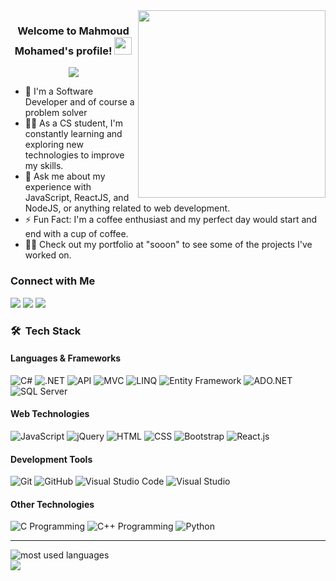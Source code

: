 
<img width="300" align="right" src="https://user-images.githubusercontent.com/74038190/212750672-2f3f2b50-c84f-4ed8-a60a-849ae69ff9df.gif">

<h3 align="center">
  Welcome to Mahmoud Mohamed's profile!
  <img src="https://media.giphy.com/media/hvRJCLFzcasrR4ia7z/giphy.gif" width="28">
</h3>


<p align="center">
  <a href="https://github.com/DenverCoder1/readme-typing-svg"><img src="https://readme-typing-svg.herokuapp.com/?lines=Full-stack%20web%20developer;Always%20learning%20new%20things&font=Fira%20Code&center=true&width=440&height=45&color=f75c7e&vCenter=true&size=22"></a>
</p> 

- 🏢 I'm a Software Developer and of course a problem solver
- 👨‍💻 As a CS student, I'm constantly learning and exploring new technologies to improve my skills.
- 💬 Ask me about my experience with JavaScript, ReactJS, and NodeJS, or anything related to web development.
- ⚡ Fun Fact: I'm a coffee enthusiast and my perfect day would start and end with a cup of coffee.
- 👨‍💻 Check out my portfolio at "sooon" to see some of the projects I've worked on.


### Connect with Me

<a href="https://linkedin.com/in/mahmoud-mohamed-abd" target="_blank"><img src="https://img.shields.io/badge/-Mahmoud%20Mohamed-0077B5?style=for-the-badge&logo=Linkedin&logoColor=white"/></a>
<a href="https://wa.link/nx3m8s" target="_blank"><img src="https://img.shields.io/badge/-Mahmoud%20Mohamed-0077B5?style=for-the-badge&logo=WhatsApp&logoColor=white"/></a>
<a href="https://t.me/mattar74" target="_blank"><img src="https://img.shields.io/badge/-Mahmoud%20Mohamed-0077B5?style=for-the-badge&logo=Telegram&logoColor=white"/></a>


### 🛠 &nbsp;Tech Stack

#### Languages & Frameworks
![C#](https://img.shields.io/badge/-C%23-239120?style=flat&logo=c-sharp&logoColor=white)
![.NET](https://img.shields.io/badge/-.NET-512BD4?style=flat&logo=.net&logoColor=white)
![API](https://img.shields.io/badge/-API-2C3E50?style=flat)
![MVC](https://img.shields.io/badge/-MVC-3498DB?style=flat&logo=asp.net&logoColor=white)
![LINQ](https://img.shields.io/badge/-LINQ-82329E?style=flat)
![Entity Framework](https://img.shields.io/badge/-Entity%20Framework-512BD4?style=flat&logo=.net&logoColor=white)
![ADO.NET](https://img.shields.io/badge/-ADO.NET-512BD4?style=flat&logo=.net&logoColor=white)
![SQL Server](https://img.shields.io/badge/-SQL%20Server-CC2927?style=flat&logo=microsoft-sql-server&logoColor=white)

#### Web Technologies
![JavaScript](https://img.shields.io/badge/-JavaScript-05122A?style=flat&logo=javascript)
![jQuery](https://img.shields.io/badge/-jQuery-0769AD?style=flat&logo=jquery&logoColor=white)
![HTML](https://img.shields.io/badge/-HTML-05122A?style=flat&logo=HTML5)
![CSS](https://img.shields.io/badge/-CSS-05122A?style=flat&logo=CSS3&logoColor=1572B6)
![Bootstrap](https://img.shields.io/badge/-Bootstrap-05122A?style=flat&logo=bootstrap&logoColor=563D7C)
![React.js](https://img.shields.io/badge/-React-05122A?style=flat&logo=react)

#### Development Tools
![Git](https://img.shields.io/badge/-Git-05122A?style=flat&logo=git)
![GitHub](https://img.shields.io/badge/-GitHub-05122A?style=flat&logo=github)
![Visual Studio Code](https://img.shields.io/badge/-Visual%20Studio%20Code-05122A?style=flat&logo=visual-studio-code&logoColor=007ACC)
![Visual Studio](https://img.shields.io/badge/-Visual%20Studio-5C2D91?style=flat&logo=visual-studio&logoColor=white)

#### Other Technologies
![C Programming](https://img.shields.io/badge/-C%20-00599C?style=flat&logo=c&logoColor=white)
![C++ Programming](https://img.shields.io/badge/-C%2B%2B%20-00599C?style=flat&logo=c%2B%2B&logoColor=white)
![Python](https://img.shields.io/badge/-Python%20-05122A?style=flat&logo=python)


---

<img align="left" src="https://github-readme-stats.vercel.app/api/top-langs?username=mattar740&show_icons=true&locale=en&layout=compact&theme=radical" alt="most used languages" />
<br>
<a href="https://komarev.com/ghpvc/?username=mattar740&style=for-the-badge">
    <img src="https://komarev.com/ghpvc/?username=mattar740&style=for-the-badge">
</a>
